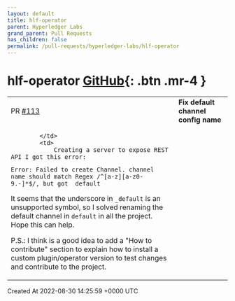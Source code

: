 ```yaml
---
layout: default
title: hlf-operator
parent: Hyperledger Labs
grand_parent: Pull Requests
has_children: false
permalink: /pull-requests/hyperledger-labs/hlf-operator
---
```


# hlf-operator <span class="fs-3 right-align">[GitHub](https://github.com/hyperledger-labs/hlf-operator){: .btn .mr-4 }</span>


<div>
    <table>
        <tr>
            <td>
                PR <a href="https://github.com/hyperledger-labs/hlf-operator/pull/113" class=".btn">#113</a>
            </td>
            <td>
                <b>
                    Fix default channel config name
                </b>
            </td>
        </tr>
        <tr>
            <td>
                
            </td>
            <td>
                Creating a server to expose REST API I got this error:
```shell
Error: Failed to create Channel. channel name should match Regex /^[a-z][a-z0-9.-]*$/, but got _default
```
It seems that the underscore in `_default` is an unsupported symbol, so I solved renaming the default channel in `default` in all the project.
Hope this can help.

P.S.: I think is a good idea to add a "How to contribute" section to explain how to install a custom plugin/operator version to test changes and contribute to the project. 
            </td>
        </tr>
    </table>
    <div class="right-align">
        Created At 2022-08-30 14:25:59 +0000 UTC
    </div>
</div>

